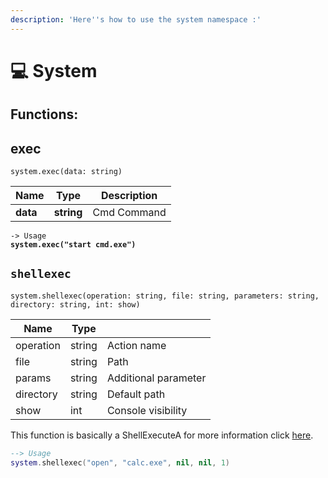 ```yaml
---
description: 'Here''s how to use the system namespace :'
---
```


# 💻 System

## Functions:

## exec

`system.exec(data: string)`

| Name     | Type       | Description |
| -------- | ---------- | ----------- |
| **data** | **string** | Cmd Command |

<pre class="language-lua"><code class="lang-lua">-> Usage
<strong>system.exec("start cmd.exe")
</strong></code></pre>

## `shellexec`

`system.shellexec(operation: string, file: string, parameters: string, directory: string, int: show)`

| Name      | Type   |                      |
| --------- | ------ | -------------------- |
| operation | string | Action name          |
| file      | string | Path                 |
| params    | string | Additional parameter |
| directory | string | Default path         |
| show      | int    | Console visibility   |

This function is basically a ShellExecuteA for more information click [here](https://www.delftstack.com/howto/cpp/cpp-shellexecute/).

```lua
--> Usage
system.shellexec("open", "calc.exe", nil, nil, 1)
```
